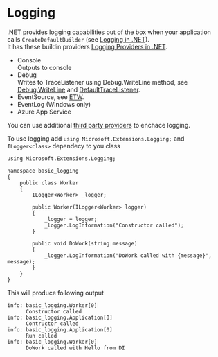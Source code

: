 # Logging

.NET provides logging capabilities out of the box when your application calls ```CreateDefaultBuilder``` (see [Logging in .NET](https://docs.microsoft.com/en-us/dotnet/core/extensions/logging?tabs=command-line)).  
It has these buildin providers [Logging Providers in .NET](https://docs.microsoft.com/en-us/dotnet/core/extensions/logging-providers).  

- Console  
Outputs to console
- Debug  
Writes to TraceListener using Debug.WriteLine method, see [Debug.WriteLine](https://docs.microsoft.com/en-us/dotnet/api/system.diagnostics.debug.writeline?view=net-6.0) and [DefaultTraceListener](https://docs.microsoft.com/en-us/dotnet/api/system.diagnostics.defaulttracelistener?view=net-6.0).
- EventSource, see [ETW](https://docs.microsoft.com/en-us/windows/win32/etw/event-tracing-portal).
- EventLog (Windows only)
- Azure App Service

You can use additional [third party providers](https://docs.microsoft.com/en-us/dotnet/core/extensions/logging-providers#third-party-logging-providers) to enchace logging.  

To use logging add ```using Microsoft.Extensions.Logging;``` and ```ILogger<class>``` dependecy to you class

```
using Microsoft.Extensions.Logging;

namespace basic_logging
{
    public class Worker
    {
        ILogger<Worker> _logger;

        public Worker(ILogger<Worker> logger)
        {
            _logger = logger;
            _logger.LogInformation("Constructor called");
        }

        public void DoWork(string message)
        {
            _logger.LogInformation("DoWork called with {message}", message);
        }
    }
}
```
This will produce following output
```
info: basic_logging.Worker[0]
      Constructor called
info: basic_logging.Application[0]
      Contructor called
info: basic_logging.Application[0]
      Run called
info: basic_logging.Worker[0]
      DoWork called with Hello from DI
```


